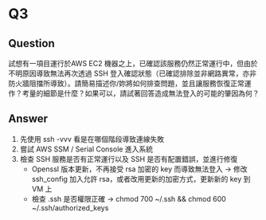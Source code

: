 # Q3

## Question
試想有一項目運行於AWS EC2 機器之上，已確認該服務仍然正常運行中，但由於不明原因導致無法再次透過 SSH 登入確認狀態（已確認排除並非網路異常，亦非防火牆阻擋所導致）。請簡易描述你/妳將如何排查問題，並且讓服務恢復正常運作？考量的細節是什麼？如果可以，請試著回答造成無法登入的可能的肇因為何？

## Answer

1. 先使用 ssh -vvv 看是在哪個階段導致連線失敗
2. 嘗試 AWS SSM / Serial Console 進入系統
3. 檢查 SSH 服務是否有正常運行以及 SSH 是否有配置錯誤，並進行修復
    - Openssl 版本更新，不再接受 rsa 加密的 key 而導致無法登入 -> 修改 ssh_config 加入允許 rsa，或者改用更新的加密方式，更新新的 key 到 VM 上
    - 檢查 .ssh 是否權限正確 -> chmod 700 ~/.ssh && chmod 600 ~/.ssh/authorized_keys




